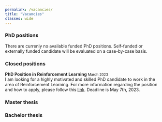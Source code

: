 ```yaml
---
permalink: /vacancies/
title: "Vacancies"
classes: wide
---
```


### PhD positions
There are currenly no available funded PhD positions. Self-funded or externally funded candidate will be evaluated on a case-by-case basis.

### Closed positions
**PhD Position in Reinforcement Learning** <small class="news-date">March 2023</small>
<br/>I am looking for a highly motivated and skilled PhD candidate to work in the area of Reinforcement Learning. For more information regarding the position and how to apply, please follow this [link](https://jobs.tue.nl/en/vacancy/phd-position-in-reinforcement-learning-990306.html). Deadline is May 7th, 2023. 

### Master thesis

### Bachelor thesis

